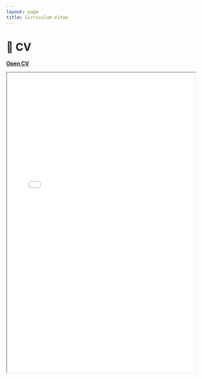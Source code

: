 ```yaml
---
layout: page
title: Curriculum Vitae
---
```


# 📄 CV

[**Open CV**](assets/CV.pdf)

<iframe src="assets/CV.pdf" width="100%" height="800px"></iframe>
